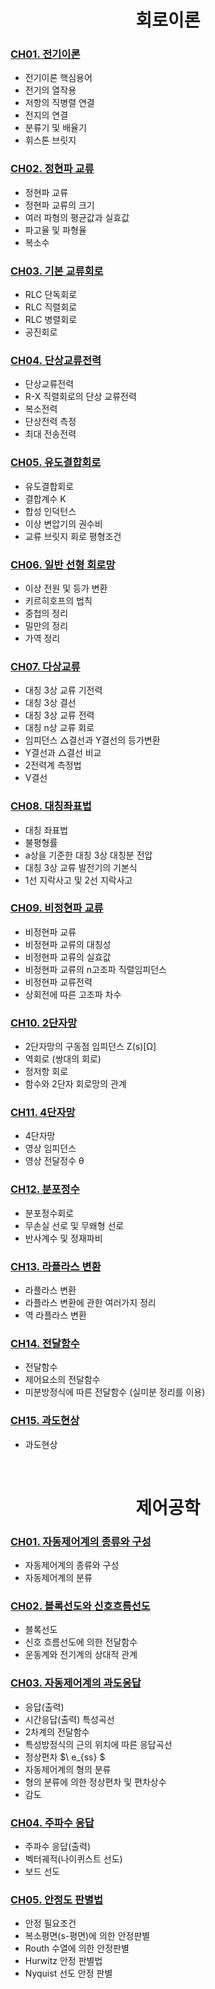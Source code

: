 <div align="center"> 

# 회로이론 

</div>

### [CH01. 전기이론](https://github.com/taejin-seong/Certificate/blob/master/%EC%A0%84%EA%B8%B0%EA%B8%B0%EC%82%AC/%ED%95%84%EA%B8%B0/01.%20%ED%9A%8C%EB%A1%9C%EC%9D%B4%EB%A1%A0%2C%20%EC%A0%9C%EC%96%B4%EA%B3%B5%ED%95%99/%ED%9A%8C%EB%A1%9C%EC%9D%B4%EB%A1%A0%20%EC%9D%B4%EB%A1%A0%EC%A0%95%EB%A6%AC/CH01.%20%EC%A0%84%EA%B8%B0%EC%9D%B4%EB%A1%A0.pdf)

* 전기이론 핵심용어
* 전기의 열작용
* 저항의 직병렬 연결
* 전지의 연결
* 분류기 및 배율기
* 휘스톤 브릿지

### [CH02. 정현파 교류](https://github.com/taejin-seong/Certificate/blob/master/%EC%A0%84%EA%B8%B0%EA%B8%B0%EC%82%AC/%ED%95%84%EA%B8%B0/01.%20%ED%9A%8C%EB%A1%9C%EC%9D%B4%EB%A1%A0%2C%20%EC%A0%9C%EC%96%B4%EA%B3%B5%ED%95%99/%ED%9A%8C%EB%A1%9C%EC%9D%B4%EB%A1%A0%20%EC%9D%B4%EB%A1%A0%EC%A0%95%EB%A6%AC/CH02.%20%EC%A0%95%ED%98%84%ED%8C%8C%20%EA%B5%90%EB%A5%98.pdf)

* 정현파 교류
* 정현파 교류의 크기
* 여러 파형의 평균값과 실효값
* 파고율 및 파형율
* 복소수

### [CH03. 기본 교류회로](https://github.com/taejin-seong/Certificate/blob/master/%EC%A0%84%EA%B8%B0%EA%B8%B0%EC%82%AC/%ED%95%84%EA%B8%B0/01.%20%ED%9A%8C%EB%A1%9C%EC%9D%B4%EB%A1%A0%2C%20%EC%A0%9C%EC%96%B4%EA%B3%B5%ED%95%99/%ED%9A%8C%EB%A1%9C%EC%9D%B4%EB%A1%A0%20%EC%9D%B4%EB%A1%A0%EC%A0%95%EB%A6%AC/CH03.%20%EA%B8%B0%EB%B3%B8%20%EA%B5%90%EB%A5%98%ED%9A%8C%EB%A1%9C.pdf)

* RLC 단독회로
* RLC 직렬회로
* RLC 병렬회로
* 공진회로

### [CH04. 단상교류전력](https://github.com/taejin-seong/Certificate/blob/master/%EC%A0%84%EA%B8%B0%EA%B8%B0%EC%82%AC/%ED%95%84%EA%B8%B0/01.%20%ED%9A%8C%EB%A1%9C%EC%9D%B4%EB%A1%A0%2C%20%EC%A0%9C%EC%96%B4%EA%B3%B5%ED%95%99/%ED%9A%8C%EB%A1%9C%EC%9D%B4%EB%A1%A0%20%EC%9D%B4%EB%A1%A0%EC%A0%95%EB%A6%AC/CH04.%20%EB%8B%A8%EC%83%81%EA%B5%90%EB%A5%98%EC%A0%84%EB%A0%A5.pdf)

* 단상교류전력
* R-X 직렬회로의 단상 교류전력
* 복소전력
* 단상전력 측정
* 최대 전송전력

### [CH05. 유도결합회로](https://github.com/taejin-seong/Certificate/blob/master/%EC%A0%84%EA%B8%B0%EA%B8%B0%EC%82%AC/%ED%95%84%EA%B8%B0/01.%20%ED%9A%8C%EB%A1%9C%EC%9D%B4%EB%A1%A0%2C%20%EC%A0%9C%EC%96%B4%EA%B3%B5%ED%95%99/%ED%9A%8C%EB%A1%9C%EC%9D%B4%EB%A1%A0%20%EC%9D%B4%EB%A1%A0%EC%A0%95%EB%A6%AC/CH05.%20%EC%9C%A0%EB%8F%84%EA%B2%B0%ED%95%A9%ED%9A%8C%EB%A1%9C.pdf)

* 유도결합회로
* 결합계수 K
* 합성 인덕턴스
* 이상 변압기의 권수비
* 교류 브릿지 회로 평형조건

### [CH06. 일반 선형 회로망](https://github.com/taejin-seong/Certificate/blob/master/%EC%A0%84%EA%B8%B0%EA%B8%B0%EC%82%AC/%ED%95%84%EA%B8%B0/01.%20%ED%9A%8C%EB%A1%9C%EC%9D%B4%EB%A1%A0%2C%20%EC%A0%9C%EC%96%B4%EA%B3%B5%ED%95%99/%ED%9A%8C%EB%A1%9C%EC%9D%B4%EB%A1%A0%20%EC%9D%B4%EB%A1%A0%EC%A0%95%EB%A6%AC/CH06.%20%EC%9D%BC%EB%B0%98%20%EC%84%A0%ED%98%95%20%ED%9A%8C%EB%A1%9C%EB%A7%9D.pdf)

* 이상 전원 및 등가 변환
* 키르히호프의 법칙
* 중첩의 정리
* 밀만의 정리
* 가역 정리

### [CH07. 다상교류](https://github.com/taejin-seong/Certificate/blob/master/%EC%A0%84%EA%B8%B0%EA%B8%B0%EC%82%AC/%ED%95%84%EA%B8%B0/01.%20%ED%9A%8C%EB%A1%9C%EC%9D%B4%EB%A1%A0%2C%20%EC%A0%9C%EC%96%B4%EA%B3%B5%ED%95%99/%ED%9A%8C%EB%A1%9C%EC%9D%B4%EB%A1%A0%20%EC%9D%B4%EB%A1%A0%EC%A0%95%EB%A6%AC/CH07.%20%EB%8B%A4%EC%83%81%EA%B5%90%EB%A5%98.pdf)

* 대칭 3상 교류 기전력
* 대칭 3상 결선
* 대칭 3상 교류 전력
* 대칭 n상 교류 회로
* 임피던스 △결선과 Y결선의 등가변환
* Y결선과 △결선 비교
* 2전력계 측정법
* V결선

### [CH08. 대칭좌표법](https://github.com/taejin-seong/Certificate/blob/master/%EC%A0%84%EA%B8%B0%EA%B8%B0%EC%82%AC/%ED%95%84%EA%B8%B0/01.%20%ED%9A%8C%EB%A1%9C%EC%9D%B4%EB%A1%A0%2C%20%EC%A0%9C%EC%96%B4%EA%B3%B5%ED%95%99/%ED%9A%8C%EB%A1%9C%EC%9D%B4%EB%A1%A0%20%EC%9D%B4%EB%A1%A0%EC%A0%95%EB%A6%AC/CH08.%20%EB%8C%80%EC%B9%AD%EC%A2%8C%ED%91%9C%EB%B2%95.pdf)

* 대칭 좌표법
* 불평형률
* a상을 기준한 대칭 3상 대칭분 전압
* 대칭 3상 교류 발전기의 기본식
* 1선 지락사고 및 2선 지락사고

### [CH09. 비정현파 교류](https://github.com/taejin-seong/Certificate/blob/master/%EC%A0%84%EA%B8%B0%EA%B8%B0%EC%82%AC/%ED%95%84%EA%B8%B0/01.%20%ED%9A%8C%EB%A1%9C%EC%9D%B4%EB%A1%A0%2C%20%EC%A0%9C%EC%96%B4%EA%B3%B5%ED%95%99/%ED%9A%8C%EB%A1%9C%EC%9D%B4%EB%A1%A0%20%EC%9D%B4%EB%A1%A0%EC%A0%95%EB%A6%AC/CH09.%20%EB%B9%84%EC%A0%95%ED%98%84%ED%8C%8C%20%EA%B5%90%EB%A5%98.pdf)

* 비정현파 교류
* 비정현파 교류의 대칭성
* 비정현파 교류의 실효값
* 비정현파 교류의 n고조파 직렬임피던스
* 비정현파 교류전력
* 상회전에 따른 고조파 차수

### [CH10. 2단자망](https://github.com/taejin-seong/Certificate/blob/master/%EC%A0%84%EA%B8%B0%EA%B8%B0%EC%82%AC/%ED%95%84%EA%B8%B0/01.%20%ED%9A%8C%EB%A1%9C%EC%9D%B4%EB%A1%A0%2C%20%EC%A0%9C%EC%96%B4%EA%B3%B5%ED%95%99/%ED%9A%8C%EB%A1%9C%EC%9D%B4%EB%A1%A0%20%EC%9D%B4%EB%A1%A0%EC%A0%95%EB%A6%AC/CH10.%202%EB%8B%A8%EC%9E%90%EB%A7%9D.pdf)

* 2단자망의 구동점 임피던스 Z(s)[Ω]
* 역회로 (쌍대의 회로)
* 정저항 회로
* 함수와 2단자 회로망의 관계

### [CH11. 4단자망](https://github.com/taejin-seong/Certificate/blob/master/%EC%A0%84%EA%B8%B0%EA%B8%B0%EC%82%AC/%ED%95%84%EA%B8%B0/01.%20%ED%9A%8C%EB%A1%9C%EC%9D%B4%EB%A1%A0%2C%20%EC%A0%9C%EC%96%B4%EA%B3%B5%ED%95%99/%ED%9A%8C%EB%A1%9C%EC%9D%B4%EB%A1%A0%20%EC%9D%B4%EB%A1%A0%EC%A0%95%EB%A6%AC/CH11.%204%EB%8B%A8%EC%9E%90%EB%A7%9D.pdf)

* 4단자망
* 영상 임피던스
* 영상 전달정수 θ

### [CH12. 분포정수](https://github.com/taejin-seong/Certificate/blob/master/%EC%A0%84%EA%B8%B0%EA%B8%B0%EC%82%AC/%ED%95%84%EA%B8%B0/01.%20%ED%9A%8C%EB%A1%9C%EC%9D%B4%EB%A1%A0%2C%20%EC%A0%9C%EC%96%B4%EA%B3%B5%ED%95%99/%ED%9A%8C%EB%A1%9C%EC%9D%B4%EB%A1%A0%20%EC%9D%B4%EB%A1%A0%EC%A0%95%EB%A6%AC/CH12.%20%EB%B6%84%ED%8F%AC%EC%A0%95%EC%88%98.pdf)

* 분포정수회로
* 무손실 선로 및 무왜형 선로
* 반사계수 및 정재파비

### [CH13. 라플라스 변환](https://github.com/taejin-seong/Certificate/blob/master/%EC%A0%84%EA%B8%B0%EA%B8%B0%EC%82%AC/%ED%95%84%EA%B8%B0/01.%20%ED%9A%8C%EB%A1%9C%EC%9D%B4%EB%A1%A0%2C%20%EC%A0%9C%EC%96%B4%EA%B3%B5%ED%95%99/%ED%9A%8C%EB%A1%9C%EC%9D%B4%EB%A1%A0%20%EC%9D%B4%EB%A1%A0%EC%A0%95%EB%A6%AC/CH13.%20%EB%9D%BC%ED%94%8C%EB%9D%BC%EC%8A%A4%20%EB%B3%80%ED%99%98.pdf)

* 라플라스 변환
* 라플라스 변환에 관한 여러가지 정리
* 역 라플라스 변환

### [CH14. 전달함수](https://github.com/taejin-seong/Certificate/blob/master/%EC%A0%84%EA%B8%B0%EA%B8%B0%EC%82%AC/%ED%95%84%EA%B8%B0/01.%20%ED%9A%8C%EB%A1%9C%EC%9D%B4%EB%A1%A0%2C%20%EC%A0%9C%EC%96%B4%EA%B3%B5%ED%95%99/%ED%9A%8C%EB%A1%9C%EC%9D%B4%EB%A1%A0%20%EC%9D%B4%EB%A1%A0%EC%A0%95%EB%A6%AC/CH14.%20%EC%A0%84%EB%8B%AC%ED%95%A8%EC%88%98.pdf)

* 전달함수
* 제어요소의 전달함수
* 미분방정식에 따른 전달함수 (실미분 정리를 이용)

### [CH15. 과도현상](https://github.com/taejin-seong/Certificate/blob/master/%EC%A0%84%EA%B8%B0%EA%B8%B0%EC%82%AC/%ED%95%84%EA%B8%B0/01.%20%ED%9A%8C%EB%A1%9C%EC%9D%B4%EB%A1%A0%2C%20%EC%A0%9C%EC%96%B4%EA%B3%B5%ED%95%99/%ED%9A%8C%EB%A1%9C%EC%9D%B4%EB%A1%A0%20%EC%9D%B4%EB%A1%A0%EC%A0%95%EB%A6%AC/CH15.%20%EA%B3%BC%EB%8F%84%ED%98%84%EC%83%81.pdf)

* 과도현상


<br>


<div align="center"> 

# 제어공학 

</div>

### [CH01. 자동제어계의 종류와 구성](https://github.com/taejin-seong/Certificate/blob/master/%EC%A0%84%EA%B8%B0%EA%B8%B0%EC%82%AC/%ED%95%84%EA%B8%B0/01.%20%ED%9A%8C%EB%A1%9C%EC%9D%B4%EB%A1%A0%2C%20%EC%A0%9C%EC%96%B4%EA%B3%B5%ED%95%99/%EC%A0%9C%EC%96%B4%EA%B3%B5%ED%95%99%20%EC%9D%B4%EB%A1%A0%EC%A0%95%EB%A6%AC/CH01.%20%EC%9E%90%EB%8F%99%EC%A0%9C%EC%96%B4%EA%B3%84%EC%9D%98%20%EC%A2%85%EB%A5%98%EC%99%80%20%EA%B5%AC%EC%84%B1.pdf)

* 자동제어계의 종류와 구성
* 자동제어계의 분류

### [CH02. 블록선도와 신호흐름선도](https://github.com/taejin-seong/Certificate/blob/master/%EC%A0%84%EA%B8%B0%EA%B8%B0%EC%82%AC/%ED%95%84%EA%B8%B0/01.%20%ED%9A%8C%EB%A1%9C%EC%9D%B4%EB%A1%A0%2C%20%EC%A0%9C%EC%96%B4%EA%B3%B5%ED%95%99/%EC%A0%9C%EC%96%B4%EA%B3%B5%ED%95%99%20%EC%9D%B4%EB%A1%A0%EC%A0%95%EB%A6%AC/CH02.%20%EB%B8%94%EB%A1%9D%EC%84%A0%EB%8F%84%EC%99%80%20%EC%8B%A0%ED%98%B8%ED%9D%90%EB%A6%84%EC%84%A0%EB%8F%84.pdf)

* 블록선도
* 신호 흐름선도에 의한 전달함수
* 운동계와 전기계의 상대적 관계

### [CH03. 자동제어계의 과도응답](https://github.com/taejin-seong/Certificate/blob/master/%EC%A0%84%EA%B8%B0%EA%B8%B0%EC%82%AC/%ED%95%84%EA%B8%B0/01.%20%ED%9A%8C%EB%A1%9C%EC%9D%B4%EB%A1%A0%2C%20%EC%A0%9C%EC%96%B4%EA%B3%B5%ED%95%99/%EC%A0%9C%EC%96%B4%EA%B3%B5%ED%95%99%20%EC%9D%B4%EB%A1%A0%EC%A0%95%EB%A6%AC/CH03.%20%EC%9E%90%EB%8F%99%EC%A0%9C%EC%96%B4%EA%B3%84%EC%9D%98%20%EA%B3%BC%EB%8F%84%EC%9D%91%EB%8B%B5.pdf)

* 응답(출력)
* 시간응답(출력) 특성곡선
* 2차계의 전달함수
* 특성방정식의 근의 위치에 따른 응답곡선
* 정상편차 $\ e_{ss} $
* 자동제어계의 형의 분류
* 형의 분류에 의한 정상편차 및 편차상수
* 감도

### [CH04. 주파수 응답](https://github.com/taejin-seong/Certificate/blob/master/%EC%A0%84%EA%B8%B0%EA%B8%B0%EC%82%AC/%ED%95%84%EA%B8%B0/01.%20%ED%9A%8C%EB%A1%9C%EC%9D%B4%EB%A1%A0%2C%20%EC%A0%9C%EC%96%B4%EA%B3%B5%ED%95%99/%EC%A0%9C%EC%96%B4%EA%B3%B5%ED%95%99%20%EC%9D%B4%EB%A1%A0%EC%A0%95%EB%A6%AC/CH04.%20%EC%A3%BC%ED%8C%8C%EC%88%98%20%EC%9D%91%EB%8B%B5.pdf)

* 주파수 응답(출력)
* 벡터궤적(나이퀴스트 선도)
* 보드 선도

### [CH05. 안정도 판별법](https://github.com/taejin-seong/Certificate/blob/master/%EC%A0%84%EA%B8%B0%EA%B8%B0%EC%82%AC/%ED%95%84%EA%B8%B0/01.%20%ED%9A%8C%EB%A1%9C%EC%9D%B4%EB%A1%A0%2C%20%EC%A0%9C%EC%96%B4%EA%B3%B5%ED%95%99/%EC%A0%9C%EC%96%B4%EA%B3%B5%ED%95%99%20%EC%9D%B4%EB%A1%A0%EC%A0%95%EB%A6%AC/CH05.%20%EC%95%88%EC%A0%95%EB%8F%84%20%ED%8C%90%EB%B3%84%EB%B2%95.pdf)

* 안정 필요조건
* 복소평면(s-평면)에 의한 안정판별
* Routh 수열에 의한 안정판별
* Hurwitz 안정 판별법
* Nyquist 선도 안정 판별
